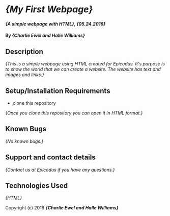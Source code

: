 # _{My First Webpage}_

#### _{A simple webpage with HTML}, {05.24.2016}_

#### By _**{Charlie Ewel and Halle Williams}**_

## Description

_{This is a simple webpage using HTML created for Epicodus. It's purpose is to show the world that we can create a website. The website has text and images and links.}_

## Setup/Installation Requirements

* clone this repository


_{Once you clone this repository you can open it in HTML format.}_

## Known Bugs

_{No known bugs.}_

## Support and contact details

_{Contact us at Epicodus if you have any questions.}_

## Technologies Used

_{HTML}_


Copyright (c) 2016 **_{Charlie Ewel and Halle Williams}_**
